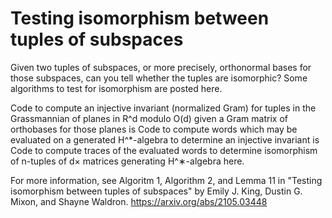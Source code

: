 # Testing isomorphism between tuples of subspaces

Given two tuples of subspaces, or more precisely, orthonormal bases for those subspaces, can you tell whether the tuples are isomorphic? Some algorithms to test for isomorphism are posted here.

Code to compute an injective invariant (normalized Gram) for tuples in the Grassmannian of planes in R^d modulo O(d) given a Gram matrix of orthobases for those planes is 
Code to compute words which may be evaluated on a generated H^*-algebra to determine an injective invariant is 
Code to compute traces of the evaluated words to determine isomorphism of n-tuples of d× matrices generating H^∗-algebra here.

For more information, see Algoritm 1, Algorithm 2, and Lemma 11 in "Testing isomorphism between tuples of subspaces" by Emily J. King, Dustin G. Mixon, and Shayne Waldron. https://arxiv.org/abs/2105.03448


